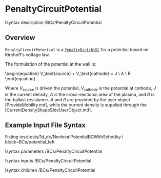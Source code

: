 # PenaltyCircuitPotential

!syntax description /BCs/PenaltyCircuitPotential

## Overview

`PenaltyCircuitPotential` is a [`PenaltyDirichlBC`](/bcs/ADPenaltyDirichletBC.md) for a potential based on Kirchoff's voltage law.

The formulation of the potential at the wall is:

\begin{equation}
V_\text{source} + V_\text{cathode} = J \ A \ R
\end{equation}

Where $V_\text{source}$ is driven the potential, $V_\text{cathode}$ is the potential at cathode,
$J$ is the current density, $A$ is the cross-sectional area of the plasma, and
$R$ is the ballast resistance. $A$ and $R$ are provided by the user object [ProvideMobility.md], while the current density is supplied through the [CurrentDensityShapeSideUserObject.md].

## Example Input File Syntax

!listing test/tests/1d_dc/NonlocalPotentialBCWithSchottky.i block=BCs/potential_left

!syntax parameters /BCs/PenaltyCircuitPotential

!syntax inputs /BCs/PenaltyCircuitPotential

!syntax children /BCs/PenaltyCircuitPotential
